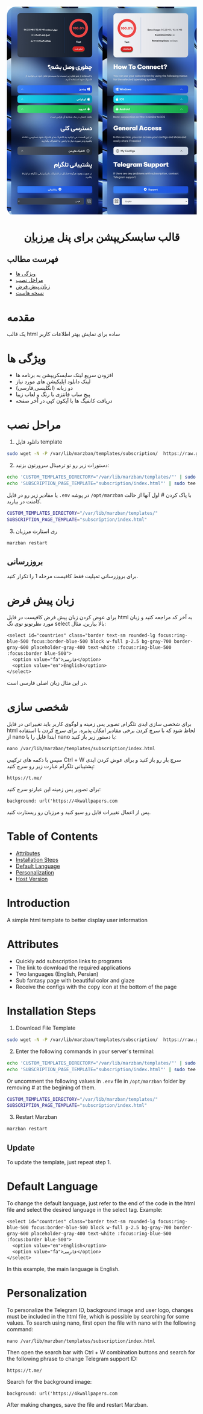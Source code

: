 <p align="center">
  <a href="https://github.com/NotaNerd021/marzban-sub" target="_blank" rel="noopener noreferrer">
    <img src="https://raw.githubusercontent.com/NotaNerd021/marzban-sub/main/PreviewTemplate.png" title="Marzba-Sub"/>
  </a>
</p>
<h1 align="center"/>قالب سابسکریپشن برای پنل  <a href="https://github.com/Gozargah/Marzban">مرزبان</a></h1>

## فهرست مطالب
- [ویژگی‌ ها](#ویژگی-ها)
- [مراحل نصب](#مراحل-نصب)
- [زبان پیش فرض](#زبان-پیش-فرض)
-  [نسخه هاست](#نسخه-هاست)

# مقدمه
یک قالب html ساده برای نمایش بهتر اطلاعات کاربر

# ویژگی ها
- افزودن سریع لینک سابسکریپشن به برنامه ها
- لینک دانلود اپلیکیشن های مورد نیاز
- دو زبانه (انگلیسی,فارسی)
- پیج ساب فانتزی با رنگ و لعاب زیبا
- دریافت کانفیگ ها با آیکون کپی در آخر صفحه

# مراحل نصب
1. دانلود فایل template
```sh
sudo wget -N -P /var/lib/marzban/templates/subscription/  https://raw.githubusercontent.com/NotaNerd021/marzban-sub/main/index.html
```

2. دستورات زیر رو تو ترمینال سرورتون بزنید:
```sh
echo 'CUSTOM_TEMPLATES_DIRECTORY="/var/lib/marzban/templates/"' | sudo tee -a /opt/marzban/.env
echo 'SUBSCRIPTION_PAGE_TEMPLATE="subscription/index.html"' | sudo tee -a /opt/marzban/.env
```
یا مقادیر زیر رو در فایل `.env` در پوشه `/opt/marzban` با پاک کردن # اول آنها از حالت کامنت در بیارید.
```sh
CUSTOM_TEMPLATES_DIRECTORY="/var/lib/marzban/templates/"
SUBSCRIPTION_PAGE_TEMPLATE="subscription/index.html"
```

3. ری استارت مرزبان
```sh
marzban restart
```


## بروزرسانی
برای بروزرسانی تمپلیت فقط کافیست مرحله 1 را تکرار کنید.

# زبان پیش فرض
برای عوض کردن زبان پیش فرض کافیست در فایل html به آخر کد مراجعه کنید و زبان مورد نظرتونو توی تگ select بالا بیارین. مثال:
```
<select id="countries" class="border text-sm rounded-lg focus:ring-blue-500 focus:border-blue-500 block w-full p-2.5 bg-gray-700 border-gray-600 placeholder-gray-400 text-white :focus:ring-blue-500 :focus:border blue-500">
  <option value="fa">فارسی</option>
  <option value="en">English</option>
</select>
```
در این مثال زبان اصلی فارسی است.

# شخصی سازی
برای شخصی سازی ایدی تلگرام, تصویر پس زمینه و لوگوی کاربر باید تغییراتی در فایل html لحاظ شود که با سرچ کردن برخی مقادیر امکان پذیره.
برای سرچ کردن با استفاده از nano ابتدا فایل را با nano با دستور زیر باز کنید:
```
nano /var/lib/marzban/templates/subscription/index.html
```
سپس با دکمه های ترکیبی Ctrl + W سرچ بار رو باز کنید و برای عوض کردن ایدی پشتیبانی تلگرام عبارت زیر رو سرچ کنید:
```
https://t.me/
```
برای تصویر پس زمینه این عبارتو سرچ کنید:
```
background: url('https://4kwallpapers.com
```
پس از اعمال تغییرات فایل رو سیو کنید و مرزبان رو ریستارت کنید.

# Table of Contents
- [Attributes](#Attributes)
- [Installation Steps](#Install-Steps)
- [Default Language](#Default-Language)
- [Personalization](#Personalization)
- [Host Version](#Host-Version)

# Introduction
A simple html template to better display user information

# Attributes
- Quickly add subscription links to programs
- The link to download the required applications
- Two languages (English, Persian)
- Sub fantasy page with beautiful color and glaze
- Receive the configs with the copy icon at the bottom of the page
# Installation Steps
1. Download File Template
```sh
sudo wget -N -P /var/lib/marzban/templates/subscription/  https://raw.githubusercontent.com/NotaNerd021/marzban-sub/main/index.html
```

2. Enter the following commands in your server's terminal:
```sh
echo 'CUSTOM_TEMPLATES_DIRECTORY="/var/lib/marzban/templates/"' | sudo tee -a /opt/marzban/.env
echo 'SUBSCRIPTION_PAGE_TEMPLATE="subscription/index.html"' | sudo tee -a /opt/marzban/.env
```
Or uncomment the following values in `.env` file in `/opt/marzban` folder by removing # at the begining of them.
```sh
CUSTOM_TEMPLATES_DIRECTORY="/var/lib/marzban/templates/"
SUBSCRIPTION_PAGE_TEMPLATE="subscription/index.html"
```

3. Restart Marzban
```sh
marzban restart
```

## Update
To update the template, just repeat step 1.

# Default Language
To change the default language, just refer to the end of the code in the html file and select the desired language in the select tag. Example:
```
<select id="countries" class="border text-sm rounded-lg focus:ring-blue-500 focus:border-blue-500 block w-full p-2.5 bg-gray-700 border-gray-600 placeholder-gray-400 text-white :focus:ring-blue-500 :focus:border blue-500">
  <option value="en">English</option>
  <option value="fa">فارسی</option>
</select>
```
In this example, the main language is English.

# Personalization
To personalize the Telegram ID, background image and user logo, changes must be included in the html file, which is possible by searching for some values.
To search using nano, first open the file with nano with the following command:
```
nano /var/lib/marzban/templates/subscription/index.html
```
Then open the search bar with Ctrl + W combination buttons and search for the following phrase to change Telegram support ID:
```
https://t.me/
```
Search for the background image:
```
background: url('https://4kwallpapers.com
```
After making changes, save the file and restart Marzban.
